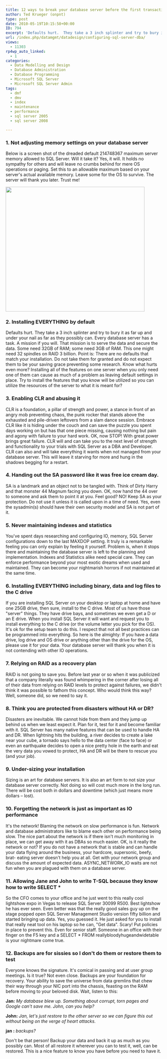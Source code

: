 ```yaml
---
title: 12 ways to break your database server before the first transaction
author: Ted Krueger (onpnt)
type: post
date: 2010-05-19T10:15:58+00:00
ID: 794
excerpt: 'Defaults hurt.  They take a 3 inch splinter and try to bury it as far up and under your nail as far as they possibly can.  Every database server has a task.  A mission if you will.  That mission is to serve the data and secure the data.  Some need 32GB of RAM; some need 3GB of RAM.  This one might need 32 spindles on RAID 3 billion.'
url: /index.php/datamgmt/datadesign/configuring-sql-server-dba/
views:
  - 11303
rp4wp_auto_linked:
  - 1
categories:
  - Data Modelling and Design
  - Database Administration
  - Database Programming
  - Microsoft SQL Server
  - Microsoft SQL Server Admin
tags:
  - dmf
  - dmv
  - index
  - maintenance
  - performance
  - sql server 2005
  - sql server 2008

---
```

### 1. Not adjusting memory settings on your database server

Below is a screen shot of the dreaded default 214748367 maximum server memory allowed to SQL Server. Will it take it? Yes, it will. It holds no sympathy for others and will leave no crumbs behind for mere OS operations or paging. Set this to an allowable maximum based on your server's actual available memory. Leave some for the OS to survive. The server will thank you later. Trust me!

<div class="image_block">
  <img src="https://lessthandot.z19.web.core.windows.net/wp-content/uploads/blogs/DataMgmt/memmaximum_BAD.gif" alt="" title="" width="448" height="401" />
</div>



### 2. Installing EVERYTHING by default

Defaults hurt. They take a 3 inch splinter and try to bury it as far up and under your nail as far as they possibly can. Every database server has a task. A mission if you will. That mission is to serve the data and secure the data. Some need 32GB of RAM; some need 3GB of RAM. This one might need 32 spindles on RAID 3 billion. Point is: There are no defaults that match your installation. Do not take them for granted and do not expect them to be your saving grace preventing some research. Know what hurts even more? Installing all of the features on one server when you only need one of them can cause as much of a problem as leaving default settings in place. Try to install the features that you know will be utilized so you can utilize the resources of the server to what it is meant for? 



### 3. Enabling CLR and abusing it

CLR is a foundation, a pillar of strength and power, a stance in front of an angry mob preventing chaos, the punk rocker that stands above the exhausted and pile-driven leftovers from a slam dance session. Embrace CLR like it is hiding under the couch and can save the puzzle you spent days working on but has that one piece missing, causing nothing but pain and agony with failure to your hard work. OK, now STOP! With great power brings great failure. CLR will and can take you to the next level of strength and functionality to your trials with SQL Server as a DBA and Developer. CLR can also and will take everything it wants when not managed from your database server. This will leave it starving for more and hung in the shadows begging for a restart. 



### 4. Handing out the SA password like it was free ice cream day. 

SA is a landmark and an object not to be tangled with. Think of Dirty Harry and that monster 44 Magnum facing you down. OK, now hand the 44 over to someone and ask them to point it at you. Feel good? NO! Keep SA as your protection. Do not use it unless it is called upon in a time of need. Yes, even the sysadmin(s) should have their own security model and SA is not part of it. 



### 5. Never maintaining indexes and statistics

You've spent days researching and configuring IO, memory, SQL Server configurations down to the last MAXDOP setting. It truly is a remarkable feeling you can only explain by feeling it yourself. Problem is, when it stops there and maintaining the database server is left to the planning and implementation. Indexes and Statistics alike need special care. They can enforce performance beyond your most exotic dreams when used and maintained. They can become your nightmarish horrors if not maintained at the same time. 



### 6. Installing EVERYTHING including binary, data and log files to the C drive

If you are installing SQL Server on your desktop or laptop at home and have one 25GB drive, then sure, install to the C drive. Most of us have those "server" things. They have drive bays, and sometimes we even get a D or an E drive. When you install SQL Server it will want and request you to install everything to the C drive (or the volume letter you pick for the OS). It's ok for the setup team to do this. I respect that not all best practices can be programmed into everything. So here is the almighty: If you have a data drive, log drive and OS drive or anything other than the drive for the OS, please use it for your data. Your database server will thank you when it is not contending with other IO operations. 



### 7. Relying on RAID as a recovery plan

RAID is not going to save you. Before last year or so when it was publicized that a company literally was found whimpering in the corner after losing all of their data from relying on RAID levels to protect against failures, we didn't think it was possible to fathom this concept. Who would think this way? Well, someone did, so we need to say it. 



### 8. Think you are protected from disasters without HA or DR?

Disasters are inevitable. We cannot hide from them and they jump up behind us when we least expect it. Plan for it, test for it and become familiar with it. SQL Server has many native features that can be used to handle HA and DR. When lightning hits the building, a river decides to create a lake near your cube, a tornado says hello to the data center (face to face) or even an earthquake decides to open a nice pretty hole in the earth and eat the very data you vowed to protect, HA and DR will be there to rescue you (and your job). 



### 9. Under-sizing your installation

Sizing is an art for database servers. It is also an art form to not size your database server correctly. Not doing so will cost much more in the long run. There will be cost both in dollars and downtime (which just means more dollars – lost). 



### 10. Forgetting the network is just as important as IO performance

It's the network! Blaming the network on slow performance is fun. Network and database administrators like to blame each other on performance being slow. The nice part about the network is if there isn't much monitoring in place, we can get away with it as DBAs so much easier. OK, is it really the network or not? If you do not have a network that is stable and can handle your data flying around the business, your hardcore, supersonic, beefy, brat- eating server doesn't help you at all. Get with your network group and discuss the amount of expected data. ASYNC\_NETWORK\_IO waits are not fun when you are plagued with them on a database server. 



### 11. Allowing Jane and John to write T-SQL because they know how to write SELECT *

So the CFO comes to your office and he just went to this really cool lightshow expo in Vegas to release SQL Server 30099 R500. Best lightshow he has ever seen. Even better was that the really good sales guy up on the stage popped open SQL Server Management Studio version fifty billion and started bringing up data. Yes, you guessed it. He just asked for you to install that really neat tool on his laptop so he can, "Get data". Scary! Put policies in place to prevent this. Even for senior staff. Someone in an office with their finger on the F5 key and a SELECT * FROM reallybloodyhugeandwidetable is your nightmare come true. 



### 12. Backups are for sissies so I don't do them or restore them to test

Everyone knows the signature. It's comical in passing and at user group meetings. Is it true? Not even close. Backups are your foundation for recovery. Your ability to save the universe from data gremlins that chew their way through your NIC port into the chassis, feasting on the RAM before moving to your beloved disk. Wait, listen to this:

**Jan:** _My database blew up. Something about corrupt, torn pages and Google can't save me. John, can you help?_

**John:** _Jan, let's just restore to the other server so we can figure this out without being on the verge of heart attacks._ 

**jan :** _backups?_

Don't be that person! Backup your data and back it up as much as you possibly can. Most of all restore it wherever you can to test it, well, can be restored. This is a nice feature to know you have before you need to have it.
